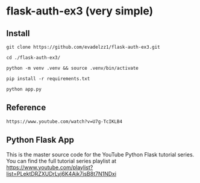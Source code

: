 # flask-auth-ex3 (very simple)

## Install

    git clone https://github.com/evadelzz1/flask-auth-ex3.git

    cd ./flask-auth-ex3/

    python -m venv .venv && source .venv/bin/activate

    pip install -r requirements.txt

    python app.py

## Reference

    https://www.youtube.com/watch?v=U7g-TcIKLB4

## Python Flask App

This is the master source code for the YouTube Python Flask tutorial series.
You can find the full tutorial series playlist at https://www.youtube.com/playlist?list=PLektDRZXUDrLyj6K4Ajk7jsB8t7N1NDxi
